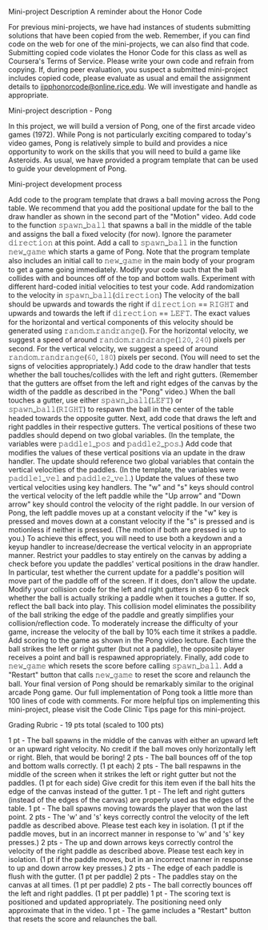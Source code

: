 Mini-project Description
A reminder about the Honor Code 

For previous mini-projects, we have had instances of students submitting solutions that have been copied from the web. Remember, if you can find code on the web for one of the mini-projects, we can also find that code. Submitting copied code violates the Honor Code for this class as well as Coursera's Terms of Service. Please write your own code and refrain from copying. If, during peer evaluation, you suspect a submitted mini-project includes copied code, please evaluate as usual and email the assignment details to iipphonorcode@online.rice.edu. We will investigate and handle as appropriate.

Mini-project description - Pong

In this project, we will build a version of Pong, one of the first arcade video games (1972). While Pong is not particularly exciting compared to today's video games, Pong is relatively simple to build and provides a nice opportunity to work on the skills that you will need to build a game like Asteroids. As usual, we have provided a program template that can be used to guide your development of Pong.

Mini-project development process

Add code to the program template that draws a ball moving across the Pong table. We recommend that you add the positional update for the ball to the draw handler as shown in the second part of the "Motion" video.
Add code to the function 𝚜𝚙𝚊𝚠𝚗_𝚋𝚊𝚕𝚕 that spawns a ball in the middle of the table and assigns the ball a fixed velocity (for now). Ignore the parameter 𝚍𝚒𝚛𝚎𝚌𝚝𝚒𝚘𝚗 at this point.
Add a call to 𝚜𝚙𝚊𝚠𝚗_𝚋𝚊𝚕𝚕 in the function 𝚗𝚎𝚠_𝚐𝚊𝚖𝚎 which starts a game of Pong. Note that the program template also includes an initial call to 𝚗𝚎𝚠_𝚐𝚊𝚖𝚎 in the main body of your program to get a game going immediately.
Modify your code such that the ball collides with and bounces off of the top and bottom walls. Experiment with different hard-coded initial velocities to test your code.
Add randomization to the velocity in 𝚜𝚙𝚊𝚠𝚗_𝚋𝚊𝚕𝚕(𝚍𝚒𝚛𝚎𝚌𝚝𝚒𝚘𝚗) The velocity of the ball should be upwards and towards the right if 𝚍𝚒𝚛𝚎𝚌𝚝𝚒𝚘𝚗 == 𝚁𝙸𝙶𝙷𝚃 and upwards and towards the left if 𝚍𝚒𝚛𝚎𝚌𝚝𝚒𝚘𝚗 == 𝙻𝙴𝙵𝚃. The exact values for the horizontal and vertical components of this velocity should be generated using 𝚛𝚊𝚗𝚍𝚘𝚖.𝚛𝚊𝚗𝚍𝚛𝚊𝚗𝚐𝚎(). For the horizontal velocity, we suggest a speed of around 𝚛𝚊𝚗𝚍𝚘𝚖.𝚛𝚊𝚗𝚍𝚛𝚊𝚗𝚐𝚎(𝟷𝟸𝟶, 𝟸𝟺𝟶) pixels per second. For the vertical velocity, we suggest a speed of around 𝚛𝚊𝚗𝚍𝚘𝚖.𝚛𝚊𝚗𝚍𝚛𝚊𝚗𝚐𝚎(𝟼𝟶, 𝟷𝟾𝟶) pixels per second. (You will need to set the signs of velocities appropriately.)
Add code to the draw handler that tests whether the ball touches/collides with the left and right gutters. (Remember that the gutters are offset from the left and right edges of the canvas by the width of the paddle as described in the "Pong" video.) When the ball touches a gutter, use either 𝚜𝚙𝚊𝚠𝚗_𝚋𝚊𝚕𝚕(𝙻𝙴𝙵𝚃) or 𝚜𝚙𝚊𝚠𝚗_𝚋𝚊𝚕𝚕(𝚁𝙸𝙶𝙷𝚃) to respawn the ball in the center of the table headed towards the opposite gutter.
Next, add code that draws the left and right paddles in their respective gutters. The vertical positions of these two paddles should depend on two global variables. (In the template, the variables were 𝚙𝚊𝚍𝚍𝚕𝚎𝟷_𝚙𝚘𝚜 and 𝚙𝚊𝚍𝚍𝚕𝚎𝟸_𝚙𝚘𝚜.)
Add code that modifies the values of these vertical positions via an update in the draw handler.  The update should reference two global variables that contain the vertical velocities of the paddles. (In the template, the variables were 𝚙𝚊𝚍𝚍𝚕𝚎𝟷_𝚟𝚎𝚕 and 𝚙𝚊𝚍𝚍𝚕𝚎𝟸_𝚟𝚎𝚕.)
Update the values of these two vertical velocities using key handlers. The "w" and "s" keys should control the vertical velocity of the left paddle while the "Up arrow" and "Down arrow" key should control the velocity of the right paddle. In our version of Pong, the left paddle moves up at a constant velocity if the "w" key is pressed and moves down at a constant velocity if the "s" is pressed and is motionless if neither is pressed. (The motion if both are pressed is up to you.) To achieve this effect, you will need to use both a keydown and a keyup handler to increase/decrease the vertical velocity in an appropriate manner.
Restrict your paddles to stay entirely on the canvas by adding a check before you update the paddles' vertical positions in the draw handler. In particular, test whether the current update for a paddle's position will move part of the paddle off of the screen. If it does, don't allow the update.
Modify your collision code for the left and right gutters in step 6 to check whether the ball is actually striking a paddle when it touches a gutter. If so, reflect the ball back into play. This collision model eliminates the possibility of the ball striking the edge of the paddle and greatly simplifies your collision/reflection code.
To moderately increase the difficulty of your game, increase the velocity of the ball by 10% each time it strikes a paddle.
Add scoring to the game as shown in the Pong video lecture. Each time the ball strikes the left or right gutter (but not a paddle), the opposite player receives a point and ball is respawned appropriately.
Finally, add code to 𝚗𝚎𝚠_𝚐𝚊𝚖𝚎 which resets the score before calling 𝚜𝚙𝚊𝚠𝚗_𝚋𝚊𝚕𝚕. Add a "Restart" button that calls 𝚗𝚎𝚠_𝚐𝚊𝚖𝚎 to reset the score and relaunch the ball.
Your final version of Pong should be remarkably similar to the original arcade Pong game. Our full implementation of Pong took a little more than 100 lines of code with comments. For more helpful tips on implementing this mini-project, please visit the Code Clinic Tips page for this mini-project.

Grading Rubric - 19 pts total (scaled to 100 pts)

1 pt - The ball spawns in the middle of the canvas with either an upward left or an upward right velocity. No credit if the ball moves only horizontally left or right. Bleh, that would be boring!
2 pts - The ball bounces off of the top and bottom walls correctly. (1 pt each)
2 pts - The ball respawns in the middle of the screen when it strikes the left or right gutter but not the paddles. (1 pt for each side) Give credit for this item even if the ball hits the edge of the canvas instead of the gutter.
1 pt - The left and right gutters (instead of the edges of the canvas) are properly used as the edges of the table.
1 pt - The ball spawns moving towards the player that won the last point.
2 pts - The 'w' and 's' keys correctly control the velocity of the left paddle as described above. Please test each key in isolation. (1 pt if the paddle moves, but in an incorrect manner in response to 'w' and 's' key presses.)
2 pts - The up and down arrows keys correctly control the velocity of the right paddle as described above. Please test each key in isolation. (1 pt if the paddle moves, but in an incorrect manner in response to up and down arrow key presses.)
2 pts - The edge of each paddle is flush with the gutter. (1 pt per paddle)
2 pts - The paddles stay on the canvas at all times. (1 pt per paddle)
2 pts - The ball correctly bounces off the left and right paddles. (1 pt per paddle)
1 pt - The scoring text is positioned and updated appropriately. The positioning need only approximate that in the video.
1 pt - The game includes a "Restart" button that resets the score and relaunches the ball.
